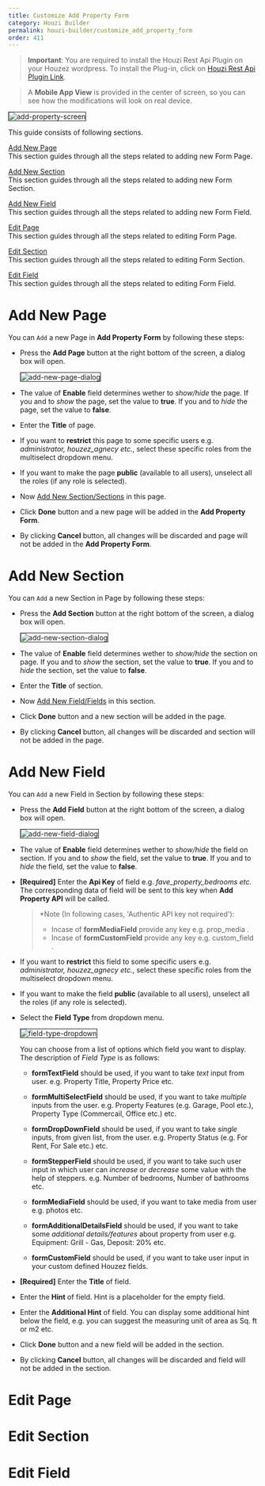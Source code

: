 ```yaml
---
title: Customize Add Property Form
category: Houzi Builder
permalink: houzi-builder/customize_add_property_form
order: 411
---
```


> **Important**: You are required to install the Houzi Rest Api Plugin on your Houzez wordpress. To install the Plug-in, click on [Houzi Rest Api Plugin Link](https://github.com/booleanbites/houzi-rest-api).

> A **Mobile App View** is provided in the center of screen, so you can see how the modifications will look on real device.

<img src="../../images/add-property-screen.png" alt="add-property-screen" title="add-property-screen" border= "1px solid"/>

This guide consists of following sections.

[Add New Page](#add-new-page)  
This section guides through all the steps related to adding new Form Page.    

[Add New Section](#add-new-section)  
This section guides through all the steps related to adding new Form Section.    

[Add New Field](#add-new-field)  
This section guides through all the steps related to adding new Form Field.   

[Edit Page](#edit-page)  
This section guides through all the steps related to editing Form Page.    

[Edit Section](#edit-section)  
This section guides through all the steps related to editing Form Section.    

[Edit Field](#edit-field)  
This section guides through all the steps related to editing Form Field.  


# Add New Page  
You can `Add` a new Page in **Add Property Form** by following these steps:  

- Press the **Add Page** button at the right bottom of the screen, a dialog box will open.   

    <img src="../../images/add_new_page_dialog.png" alt="add-new-page-dialog" title="add-new-page-dialog" border= "1px solid"/>  
      
- The value of **Enable** field determines wether to *show/hide* the page. If you and to *show* the page, set the value to **true**. If you and to *hide* the page, set the value to **false**.

- Enter the **Title** of page.

- If you want to **restrict** this page to some specific users e.g. *administrator, houzez_agnecy etc.*, select these specific roles from the multiselect dropdown menu. 

- If you want to make the page **public** (available to all users), unselect all the roles (if any role is selected).

- Now [Add New Section/Sections](#add-new-section) in this page.

- Click **Done** button and a new page will be added in the **Add Property Form**.

- By clicking **Cancel** button, all changes will be discarded and page will not be added in the **Add Property Form**.

# Add New Section
You can `Add` a new Section in Page by following these steps:

- Press the **Add Section** button at the right bottom of the screen, a dialog box will open.   

    <img src="../../images/add_new_section_dialog.png" alt="add-new-section-dialog" title="add-new-section-dialog" border= "1px solid"/>  
      
- The value of **Enable** field determines wether to *show/hide* the section on page. If you and to *show* the section, set the value to **true**. If you and to *hide* the section, set the value to **false**.

- Enter the **Title** of section.

- Now [Add New Field/Fields](#add-new-field) in this section.

- Click **Done** button and a new section will be added in the page.

- By clicking **Cancel** button, all changes will be discarded and section will not be added in the page.

# Add New Field
You can `Add` a new Field in Section by following these steps: 

- Press the **Add Field** button at the right bottom of the screen, a dialog box will open.   

    <img src="../../images/add_new_field_dialog.png" alt="add-new-field-dialog" title="add-new-field-dialog" border= "1px solid"/>  
      
- The value of **Enable** field determines wether to *show/hide* the field on section. If you and to *show* the field, set the value to **true**. If you and to *hide* the field, set the value to **false**.

- **[Required]** Enter the **Api Key** of field e.g. *fave_property_bedrooms etc.* The corresponding data of field will be sent to this key when **Add Property API** will be called.
    > *Note (In following cases, 'Authentic API key not required'):   
    > * Incase of **formMediaField** provide any key e.g. prop_media .
    > * Incase of **formCustomField** provide any key e.g. custom_field .

- If you want to **restrict** this field to some specific users e.g. *administrator, houzez_agnecy etc.*, select these specific roles from the multiselect dropdown menu.

- If you want to make the field **public** (available to all users), unselect all the roles (if any role is selected).

- Select the **Field Type** from dropdown menu.

    <img src="../../images/field_type_dropdown.png" alt="field-type-dropdown" title="field-type-dropdown" border= "1px solid"/> 

    You can choose from a list of options which field you want to display. The description of *Field Type* is as follows: 

    * **formTextField** should be used, if you want to take *text* input from user. e.g. Property Title, Property Price etc.

    * **formMultiSelectField** should be used, if you want to take *multiple* inputs from the user. e.g. Property Features (e.g. Garage, Pool etc.), Property Type (Commercail, Office etc.) etc.

    * **formDropDownField** should be used, if you want to take *single* inputs, from given list, from the user. e.g. Property Status (e.g. For Rent, For Sale etc.) etc.

    * **formStepperField** should be used, if you want to take such user input in which user can *increase* or *decrease* some value with the help of steppers. e.g. Number of bedrooms, Number of bathrooms etc.

    * **formMediaField** should be used, if you want to take media from user e.g. photos etc.

    * **formAdditionalDetailsField** should be used, if you want to take some *additional details/features* about property from user e.g. Equipment: Grill - Gas, Deposit: 20% etc.

    * **formCustomField** should be used, if you want to take user input in your custom defined Houzez fields.

- **[Required]** Enter the **Title** of field.

- Enter the **Hint** of field. Hint is a placeholder for the empty field.

- Enter the **Additional Hint** of field. You can display some additional hint below the field, e.g. you can suggest the measuring unit of area as Sq. ft or m2 etc.

- Click **Done** button and a new field will be added in the section.

- By clicking **Cancel** button, all changes will be discarded and field will not be added in the section.

# Edit Page  

# Edit Section

# Edit Field
